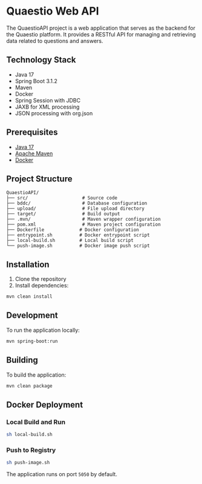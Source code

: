 # Quaestio Web API

The QuaestioAPI project is a web application that serves as the backend for the Quaestio platform. It provides a RESTful API for managing and retrieving data related to questions and answers.

## Technology Stack

- Java 17
- Spring Boot 3.1.2
- Maven
- Docker
- Spring Session with JDBC
- JAXB for XML processing
- JSON processing with org.json

## Prerequisites

- [Java 17](https://www.java.com/en/download/help/download_options.html)
- [Apache Maven](https://maven.apache.org/install.html)
- [Docker](https://docs.docker.com/engine/install/)

## Project Structure

```
QuaestioAPI/
├── src/                    # Source code
├── bddc/                   # Database configuration
├── upload/                 # File upload directory
├── target/                 # Build output
├── .mvn/                   # Maven wrapper configuration
├── pom.xml                 # Maven project configuration
├── Dockerfile             # Docker configuration
├── entrypoint.sh          # Docker entrypoint script
├── local-build.sh         # Local build script
└── push-image.sh          # Docker image push script
```

## Installation

1. Clone the repository
2. Install dependencies:

```bash
mvn clean install
```

## Development

To run the application locally:

```bash
mvn spring-boot:run
```

## Building

To build the application:

```bash
mvn clean package
```

## Docker Deployment

### Local Build and Run

```bash
sh local-build.sh
```

### Push to Registry

```bash
sh push-image.sh
```

The application runs on port `5050` by default.

